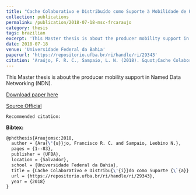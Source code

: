 ```yaml
---
title: "Cache Colaborativo e Distribuído como Suporte à Mobilidade de Produtores em Redes Sem Fio de Dados Nomeados"
collection: publications
permalink: /publication/2018-07-18-msc-frcaraujo
category: thesis
tags: brazilian
excerpt: 'This Master thesis is about the producer mobility support in Named Data Networking (NDN).'
date: 2018-07-18
venue: 'Universidade Federal da Bahia'
paperurl: 'https://repositorio.ufba.br/ri/handle/ri/29343'
citation: 'Araújo, F. R. C., Sampaio, L. N. (2018). &quot;Cache Colaborativo e Distribuído como Suporte à Mobilidade de Produtores em Redes Sem Fio de Dados Nomeados.&quot; <i>In Universidade Federal da Bahia</i>. (pp. 1-83). Salvador, BA: UFBA.'
---
```

This Master thesis is about the producer mobility support in Named Data Networking (NDN).

[Download paper here](https://renato2012.github.io/files/2018-msc-frcaraujo.pdf)

[Source Official](https://repositorio.ufba.br/ri/handle/ri/29343)

`Recommended citation:`

**Bibtex:**

```tex
@phdthesis{Araujomsc:2018,
  author = {Ara{\'{u}}jo, Francisco R. C. and Sampaio, Leobino N.},
  pages = {1--83},
  publisher = {UFBA},
  location = {Salvador},
  school = {Universidade Federal da Bahia},
  title = {Cache Colaborativo e Distribu{\'{i}}do como Suporte {\`{a}} Mobilidade de Produtores em Redes Sem Fio de Dados Nomeados},
  url = {https://repositorio.ufba.br/ri/handle/ri/29343},
  year = {2018}
}
```
